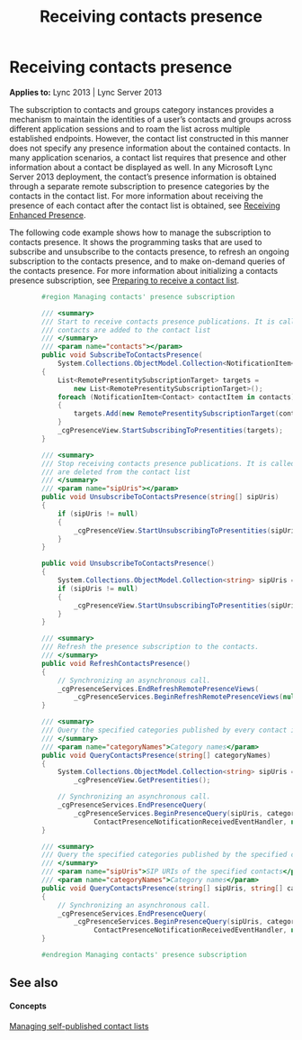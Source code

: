 ﻿---
title: Receiving contacts presence
TOCTitle: Receiving contacts presence
ms:assetid: 757aef59-3d0a-4b59-974f-2fb41d890915
ms:mtpsurl: https://msdn.microsoft.com/en-us/library/Dn454647(v=office.15)
ms:contentKeyID: 57093010
ms.date: 07/24/2014
mtps_version: v=office.15
dev_langs:
- csharp
---

# Receiving contacts presence


**Applies to:** Lync 2013 | Lync Server 2013

The subscription to contacts and groups category instances provides a mechanism to maintain the identities of a user’s contacts and groups across different application sessions and to roam the list across multiple established endpoints. However, the contact list constructed in this manner does not specify any presence information about the contained contacts. In many application scenarios, a contact list requires that presence and other information about a contact be displayed as well. In any Microsoft Lync Server 2013 deployment, the contact’s presence information is obtained through a separate remote subscription to presence categories by the contacts in the contact list. For more information about receiving the presence of each contact after the contact list is obtained, see [Receiving Enhanced Presence](receiving-enhanced-presence.md).

The following code example shows how to manage the subscription to contacts presence. It shows the programming tasks that are used to subscribe and unsubscribe to the contacts presence, to refresh an ongoing subscription to the contacts presence, and to make on-demand queries of the contacts presence. For more information about initializing a contacts presence subscription, see [Preparing to receive a contact list](preparing-to-receive-a-contact-list.md).

``` csharp
        #region Managing contacts' presence subscription

        /// <summary>
        /// Start to receive contacts presence publications. It is called when the specified 
        /// contacts are added to the contact list
        /// </summary>
        /// <param name="contacts"></param>
        public void SubscribeToContactsPresence(
            System.Collections.ObjectModel.Collection<NotificationItem<Contact>> contacts)
        {
            List<RemotePresentitySubscriptionTarget> targets =
                new List<RemotePresentitySubscriptionTarget>();
            foreach (NotificationItem<Contact> contactItem in contacts)
            {
                targets.Add(new RemotePresentitySubscriptionTarget(contactItem.Item.Uri));
            }
            _cgPresenceView.StartSubscribingToPresentities(targets);
        }

        /// <summary>
        /// Stop receiving contacts presence publications. It is called when the specified contacts
        /// are deleted from the contact list
        /// </summary>
        /// <param name="sipUris"></param>
        public void UnsubscribeToContactsPresence(string[] sipUris)
        {
            if (sipUris != null)
            {
                _cgPresenceView.StartUnsubscribingToPresentities(sipUris);
            }
        }

        public void UnsubscribeToContactsPresence()
        {
            System.Collections.ObjectModel.Collection<string> sipUris = _cgPresenceView.GetPresentities();
            if (sipUris != null)
            {
                _cgPresenceView.StartUnsubscribingToPresentities(sipUris);
            }
        }

        /// <summary>
        /// Refresh the presence subscription to the contacts.
        /// </summary>
        public void RefreshContactsPresence()
        {
            // Synchronizing an asynchronous call.
            _cgPresenceServices.EndRefreshRemotePresenceViews(
                _cgPresenceServices.BeginRefreshRemotePresenceViews(null, null));
        }

        /// <summary>
        /// Query the specified categories published by every contact in the contact list.
        /// </summary>
        /// <param name="categoryNames">Category names</param>
        public void QueryContactsPresence(string[] categoryNames)
        {
            System.Collections.ObjectModel.Collection<string> sipUris = 
                _cgPresenceView.GetPresentities();

            // Synchronizing an asynchronous call.
            _cgPresenceServices.EndPresenceQuery(
                _cgPresenceServices.BeginPresenceQuery(sipUris, categoryNames,
                     ContactPresenceNotificationReceivedEventHandler, null, null));
        }

        /// <summary>
        /// Query the specified categories published by the specified contacts
        /// </summary>
        /// <param name="sipUris">SIP URIs of the specified contacts</param>
        /// <param name="categoryNames">Category names</param>
        public void QueryContactsPresence(string[] sipUris, string[] categoryNames)
        {
            // Synchronizing an asynchronous call.
            _cgPresenceServices.EndPresenceQuery(
                _cgPresenceServices.BeginPresenceQuery(sipUris, categoryNames,
                     ContactPresenceNotificationReceivedEventHandler, null, null));
        }

        #endregion Managing contacts' presence subscription
```

## See also

#### Concepts

[Managing self-published contact lists](managing-self-published-contact-lists.md)

